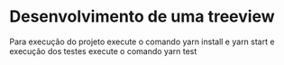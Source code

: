 # Desenvolvimento de uma treeview

Para execução do projeto execute o comando yarn install e yarn start e execução dos testes execute o comando yarn test
